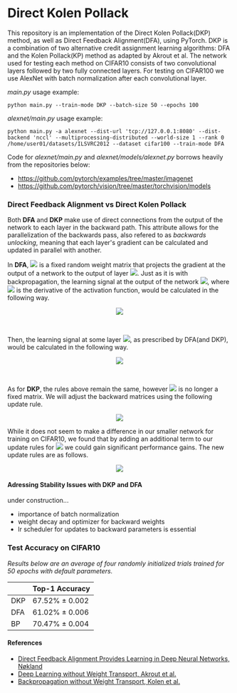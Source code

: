 # Direct Kolen Pollack
This repository is an implementation of the Direct Kolen Pollack(DKP) method, as well as Direct Feedback Alignment(DFA), using PyTorch. DKP is a combination of two alternative credit assignment learning algorithms: DFA and the Kolen Pollack(KP) method as adapted by Akrout et al. The network used for testing each method on CIFAR10 consists of two convolutional layers followed by two fully connected layers. For testing on CIFAR100 we use AlexNet with batch normalization after each convolutional layer.

*main.py* usage example:
```
python main.py --train-mode DKP --batch-size 50 --epochs 100
```

*alexnet/main.py* usage example:
```
python main.py -a alexnet --dist-url 'tcp://127.0.0.1:8080' --dist-backend 'nccl' --multiprocessing-distributed --world-size 1 --rank 0 /home/user01/datasets/ILSVRC2012 --dataset cifar100 --train-mode DFA
```
Code for *alexnet/main.py* and *alexnet/models/alexnet.py* borrows heavily from the repositories below:
* https://github.com/pytorch/examples/tree/master/imagenet
* https://github.com/pytorch/vision/tree/master/torchvision/models

### Direct Feedback Alignment vs Direct Kolen Pollack
Both **DFA** and **DKP** make use of direct connections from the output of the network to each layer in the backward path. This attribute allows for the parallelization of the backwards pass, also refered to as *backwards unlocking*, meaning that each layer's gradient can be calculated and updated in parallel with another.

In **DFA**, <img src="https://render.githubusercontent.com/render/math?math=B_{\ell}"> is a fixed random weight matrix that projects the gradient at the output of a network to the output of layer <img src="https://render.githubusercontent.com/render/math?math=\ell - 1">. Just as it is with backpropagation, the learning signal at the output of the network <img src="https://render.githubusercontent.com/render/math?math=\delta_{k}">, where <img src="https://render.githubusercontent.com/render/math?math=f'()"> is the derivative of the activation function, would be calculated in the following way.
<p align="center"><img src="https://render.githubusercontent.com/render/math?math=\delta_{k} = error\odot f'(a_{k})"></p></br>

Then, the learning signal at some layer <img src="https://render.githubusercontent.com/render/math?math=\ell - 1">, as prescribed by DFA(and DKP), would be calculated in the following way.
<p align="center"><img src="https://render.githubusercontent.com/render/math?math=\delta_{\ell-1} = \delta_{k}\cdot B_{\ell}\odot f'(a_{\ell-1})"></p></br>
  
As for **DKP**, the rules above remain the same, however <img src="https://render.githubusercontent.com/render/math?math=B_{\ell}"> is no longer a fixed matrix. We will adjust the backward matrices using the following update rule.
<p align="center"><img src="https://render.githubusercontent.com/render/math?math=\nabla B_{\ell} = - \delta_{k}^T\cdot a_{\ell - 1}"></p>

While it does not seem to make a difference in our smaller network for training on CIFAR10, we found that by adding an additional term to our update rules for <img src="https://render.githubusercontent.com/render/math?math=B_{\ell}"> we could gain significant performance gains. The new update rules are as follows.
<p align="center"><img src="https://render.githubusercontent.com/render/math?math=\nabla B_{\ell} = - (\delta_{k}^T\cdot a_{\ell - 1} \+ a_{k}^T\cdot\delta_{\ell - 1})"></p>

#### Adressing Stability Issues with DKP and DFA
under construction...
- importance of batch normalization
- weight decay and optimizer for backward weights
- lr scheduler for updates to backward parameters is essential

### Test Accuracy on CIFAR10

*Results below are an average of four randomly initialized trials trained for 50 epochs with default parameters.*

|               |  Top-1 Accuracy  |
| ------------- | ---------------- |
|      DKP      | 67.52% ± 0.002   |
|      DFA      | 61.02% ± 0.006   |
|      BP       | 70.47% ± 0.004   |


#### References

- <a href="http://papers.nips.cc/paper/6441-direct-feedback-alignment-provides-learning-in-deep-neural-networks.pdf" target="_blank">Direct Feedback Alignment Provides Learning in
Deep Neural Networks, Nøkland</a>
- <a href="https://arxiv.org/pdf/1904.05391.pdf" target="_blank">Deep Learning without Weight Transport, Akrout et al.</a>
- <a href="https://ieeexplore.ieee.org/document/374486" target="_blank">Backpropagation without Weight Transport, Kolen et al.</a>
